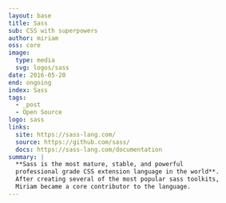 ```yaml
---
layout: base
title: Sass
sub: CSS with superpowers
author: miriam
oss: core
image:
  type: media
  svg: logos/sass
date: 2016-05-20
end: ongoing
index: Sass
tags:
  - _post
  - Open Source
logo: sass
links:
  site: https://sass-lang.com/
  source: https://github.com/sass/
  docs: https://sass-lang.com/documentation
summary: |
  **Sass is the most mature, stable, and powerful
  professional grade CSS extension language in the world**.
  After creating several of the most popular sass toolkits,
  Miriam became a core contributor to the language.
---
```

